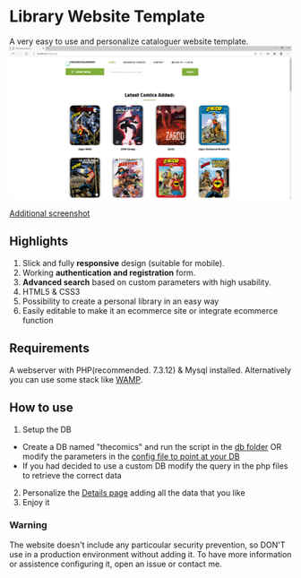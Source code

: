 # Library Website Template

A very easy to use and personalize cataloguer website template.
![alt text](img/screen/home_desk.png "Home screenshot")

[Additional screenshot](img/screen/)

## Highlights
1. Slick and fully __responsive__ design (suitable for mobile).
2. Working __authentication and registration__ form.
3. __Advanced search__ based on custom parameters with high usability.
4. HTML5 & CSS3
5. Possibility to create a personal library in an easy way
6. Easily editable to make it an ecommerce site or integrate ecommerce function

## Requirements
A webserver with PHP(recommended. 7.3.12) & Mysql installed.
Alternatively you can use some stack like [WAMP](https://www.wampserver.com/en/).

## How to use
1. Setup the DB
 - Create a DB named "thecomics" and run the script in the [db folder](db) OR modify the parameters in the [config file to point at your DB](includes/config.php)
 - If you had decided to use a custom DB modify the query in the php files to retrieve the correct data
2. Personalize the [Details page](detail.php) adding all the data that you like
3. Enjoy it

### Warning
The website doesn't include any particoular security prevention, so DON'T use in a production environment without adding it.
To have more information or assistence configuring it, open an issue or contact me.
